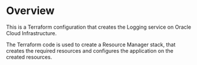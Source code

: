 # Overview
This is a Terraform configuration that creates the Logging service on Oracle Cloud Infrastructure.

The Terraform code is used to create a Resource Manager stack, that creates the required resources and configures the application on the created resources.